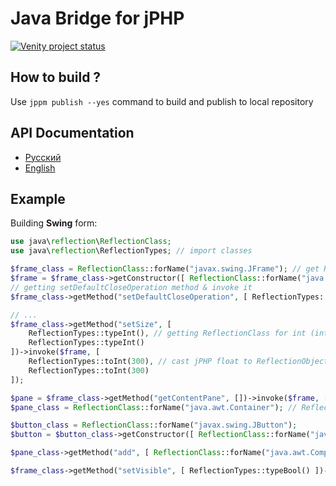 # Java Bridge for jPHP

[![Venity project status](https://img.shields.io/badge/Venity-official-blue.svg)](https://vk.com/venity)

## How to build ?

Use ``jppm publish --yes`` command to build and publish to local repository

## API Documentation

 * [Русский](api-docs/README.ru.md)
 * [English](api-docs/README.md)

## Example

Building **Swing** form:
```php
use java\reflection\ReflectionClass;
use java\reflection\ReflectionTypes; // import classes

$frame_class = ReflectionClass::forName("javax.swing.JFrame"); // get ReflectionClass for javax.swing.JFrame
$frame = $frame_class->getConstructor([ ReflectionClass::forName("java.lang.String") ])->newInstance([ "Test!" ]); // get new java class instance from construcor
// getting setDefaultCloseOperation method & invoke it
$frame_class->getMethod("setDefaultCloseOperation", [ ReflectionTypes::typeInt() ])->invoke($frame, [ $frame_class->getField("EXIT_ON_CLOSE")->get($frame) ]);

// ...
$frame_class->getMethod("setSize", [ 
	ReflectionTypes::typeInt(), // getting ReflectionClass for int (int.class)
	ReflectionTypes::typeInt() 
])->invoke($frame, [ 
	ReflectionTypes::toInt(300), // cast jPHP float to ReflectionObject(int)
	ReflectionTypes::toInt(300)
]);

$pane = $frame_class->getMethod("getContentPane", [])->invoke($frame, []); // getting ReflectionObject(java.awt.Container)
$pane_class = ReflectionClass::forName("java.awt.Container"); // ReflectionClass for java.awt.Container

$button_class = ReflectionClass::forName("javax.swing.JButton");
$button = $button_class->getConstructor([ ReflectionClass::forName("java.lang.String") ])->newInstance([ "Test swing button!" ]);

$pane_class->getMethod("add", [ ReflectionClass::forName("java.awt.Component") ])->invoke($pane, [ $button ]); // ReflectionObject casts to java.lang.Object

$frame_class->getMethod("setVisible", [ ReflectionTypes::typeBool() ])->invoke($frame, [ true ]);
```
